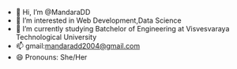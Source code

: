 - 👋 Hi, I’m @MandaraDD
- 👀 I’m interested in Web Development,Data Science 
- 🌱 I’m currently studying  Batchelor of Engineering at Visvesvaraya Technological University
- 📫 gmail:mandaradd2004@gmail.com
- 😄 Pronouns: She/Her


<!---
MandaraDD/MandaraDD is a ✨ special ✨ repository because its `README.md` (this file) appears on your GitHub profile.
You can click the Preview link to take a look at your changes.
--->
